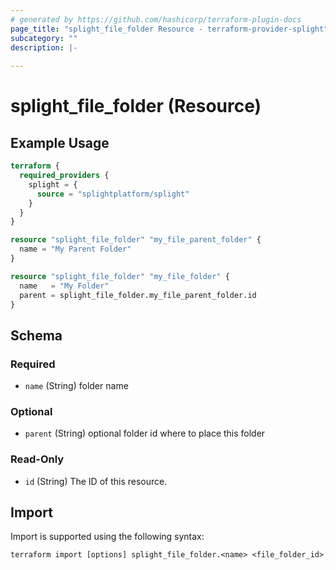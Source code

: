 ```yaml
---
# generated by https://github.com/hashicorp/terraform-plugin-docs
page_title: "splight_file_folder Resource - terraform-provider-splight"
subcategory: ""
description: |-
  
---
```


# splight_file_folder (Resource)



## Example Usage

```terraform
terraform {
  required_providers {
    splight = {
      source = "splightplatform/splight"
    }
  }
}

resource "splight_file_folder" "my_file_parent_folder" {
  name = "My Parent Folder"
}

resource "splight_file_folder" "my_file_folder" {
  name   = "My Folder"
  parent = splight_file_folder.my_file_parent_folder.id
}
```

<!-- schema generated by tfplugindocs -->
## Schema

### Required

- `name` (String) folder name

### Optional

- `parent` (String) optional folder id where to place this folder

### Read-Only

- `id` (String) The ID of this resource.

## Import

Import is supported using the following syntax:

```shell
terraform import [options] splight_file_folder.<name> <file_folder_id>
```
